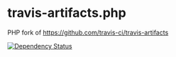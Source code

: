 travis-artifacts.php
====================

PHP fork of https://github.com/travis-ci/travis-artifacts

[![Dependency Status](https://www.versioneye.com/user/projects/536a5db414c15833020002a0/badge.png)](https://www.versioneye.com/user/projects/536a5db414c15833020002a0)
